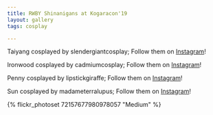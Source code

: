 ```yaml
---
title: RWBY Shinanigans at Kogaracon'19
layout: gallery
tags: cosplay

---
```


Taiyang cosplayed by slendergiantcosplay; Follow them on [Instagram](https://www.instagram.com/slendergiantcosplay)!

Ironwood cosplayed by cadmiumcosplay; Follow them on [Instagram](https://www.instagram.com/cadmiumcosplay)!

Penny cosplayed by lipstickgiraffe; Follow them on [Instagram](https://www.instagram.com/lipstickgiraffe)!

Sun cosplayed by madameterralupus; Follow them on [Instagram](https://www.instagram.com/madameterralupus)!

{% flickr_photoset 72157677980978057 "Medium" %}